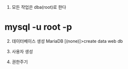 
1. 모든 작업은 dba(root)로 한다

# mysql -u root -p


2. 데이터베이스 생성
MariaDB [(none)]>create data web db

3. 사용자 생성
4. 권한주기